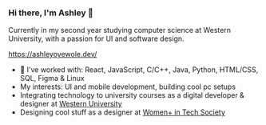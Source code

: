 ### Hi there, I'm Ashley 👋
Currently in my second year studying computer science at Western University, with a passion for UI and software design.

https://ashleyoyewole.dev/

- 💬 I've worked with: React, JavaScript, C/C++, Java, Python, HTML/CSS, SQL, Figma & Linux
- My interests: UI and mobile development, building cool pc setups
- Integrating technology to university courses as a digital developer & designer at [Western University](https://itrc.uwo.ca/)
- Designing cool stuff as a designer at [Women+ in Tech Society](https://www.instagram.com/wits.uwo/)
